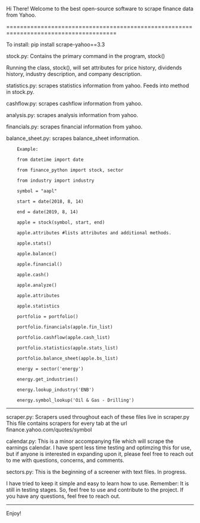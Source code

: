 ﻿Hi There! Welcome to the best open-source software to scrape finance data from Yahoo.

======================================================================================

To install: pip install scrape-yahoo==3.3

stock.py: Contains the primary command in the program, stock()

Running the class, stock(), will set attributes for price history, dividends history, industry description, and company description.

statistics.py: scrapes statistics information from yahoo. Feeds into method in stock.py.

cashflow.py: scrapes cashflow information from yahoo.

analysis.py: scrapes analysis information from yahoo.

financials.py: scrapes financial information from yahoo.

balance_sheet.py: scrapes balance_sheet information.

        Example:

        from datetime import date

        from finance_python import stock, sector

        from industry import industry

        symbol = "aapl"

        start = date(2018, 8, 14)

        end = date(2019, 8, 14)

        apple = stock(symbol, start, end)

        apple.attributes #lists attributes and additional methods.

        apple.stats()

        apple.balance()

        apple.financial()

        apple.cash()

        apple.analyze()

        apple.attributes

        apple.statistics

        portfolio = portfolio()

        portfolio.financials(apple.fin_list)

        portfolio.cashflow(apple.cash_list)

        portfolio.statistics(apple.stats_list)

        portfolio.balance_sheet(apple.bs_list)

        energy = sector('energy')

        energy.get_industries()

        energy.lookup_industry('ENB')

        energy.symbol_lookup('Oil & Gas - Drilling')

-------------------------------------------------------------------------------------------------

scraper.py: Scrapers used throughout each of these files live in scraper.py
    This file contains scrapers for every tab at the url finance.yahoo.com/quotes/symbol


calendar.py: This is a minor accompanying file which will scrape the earnings calendar.
    I have spent less time testing and optimzing this for use, but if anyone is interested in
    expanding upon it, please feel free to reach out to me with questions, concerns, and comments.


sectors.py: This is the beginning of a screener with text files.
    In progress.

I have tried to keep it simple and easy to learn how to use.
Remember: It is still in testing stages. So, feel free to use and contribute to the project.
If you have any questions, feel free to reach out.

-------------------------------------------------------------------------------------------------

Enjoy!